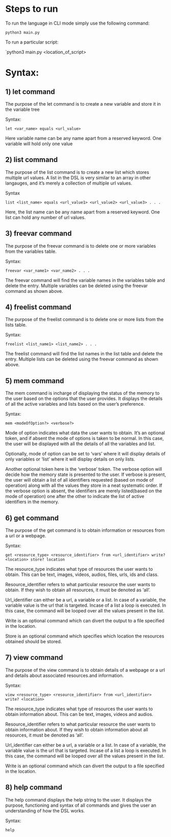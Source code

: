 # Steps to run
To run the language in CLI mode simply use the following command:

`python3 main.py`

To run a particular script:

`python3 main.py <location_of_script>

# Syntax:
## 1) let command

The purpose of the let command is to create a new variable and store it in the variable tree

Syntax: 

`let <var_name> equals <url_value>`

Here variable name can be any name apart from a reserved keyword. One variable will hold only one value


## 2) list command

The purpose of the list command is to create a new list which stores multiple url values. A list in the DSL is very similar to an array in other langauges, and it’s merely a collection of multiple url values.

Syntax

`list <list_name> equals <url_value1> <url_value2> <url_value3> . . .`

Here, the list name can be any name apart from a reserved keyword. One list can hold any number of url values.


## 3) freevar command

The purpose of the freevar command is to delete one or more variables from the variables table.

Syntax:

`freevar <var_name1> <var_name2> . . .`

The freevar command will find the variable names in the variables table and delete the entry. Multiple variables can be deleted using the freevar command as shown above.


## 4) freelist command

The purpose of the freelist command is to delete one or more lists from the lists table.

Syntax:

`freelist <list_name1> <list_name2> . . .`

The freelist command will find the list names in the list table and delete the entry. Multiple lists can be deleted using the freevar command as shown above.


## 5) mem command

The mem command is incharge of displaying the status of the memory to the user based on the options that the user provides. It displays the details of all the active variables and lists based on the user’s preference.

Syntax:


`mem <modeOfOption?> <verbose?>`

Mode of option indicates what data the user wants to obtain. It’s an optional token, and if absent the mode of options is taken to be normal. In this case, the user will be displayed with all the details of all the variables and list.

Optionally, mode of option can be set to ‘vars’ where it will display details of only variables or ‘list’ where it will display details on only lists.

Another optional token here is the ‘verbose’ token. The verbose option will decide how the memory state is presented to the user. If verbose is present, the user will obtain a list of all identifiers requested (based on mode of operation) along with all the values they store in a neat systematic order. If the verbose option is absent, the identifiers are merely listed(based on the mode of operation) one after the other to indicate the list of active identifiers in the memory.


## 6) get command

The purpose of the get command is to obtain information or resources from a url or a webpage.

Syntax:

`get <resource_type> <resource_identifier> from <url_identifier> write? <location> store? location`

The resource_type indicates what type of resources the user wants to obtain. This can be text, images, videos, audios, files, urls, ids and class.

Resource_identifier refers to what particular resource the user wants to obtain. If they wish to obtain all resources, it must be denoted as ‘all’.

Url_identifier can either be a url, a variable or a list. In case of a variable, the variable value is the url that is targeted. Incase of a list a loop is executed. In this case, the command will be looped over all the values present in the list.

Write is an optional command which can divert the output to a file specified in the location.

Store is an optional command which specifies which location the resources obtained should be stored.



## 7) view command

The purpose of the view command is to obtain details of a webpage or a url and details about associated resources.and information.

Syntax:

`view <resource_type> <resource_identifier> from <url_identifier> write? <location>`

The resource_type indicates what type of resources the user wants to obtain information about. This can be text, images, videos and audios.

Resource_identifier refers to what particular resource the user wants to obtain information about. If they wish to obtain information about all resources, it must be denoted as ‘all’.

Url_identifier can either be a url, a variable or a list. In case of a variable, the variable value is the url that is targeted. Incase of a list a loop is executed. In this case, the command will be looped over all the values present in the list.

Write is an optional command which can divert the output to a file specified in the location.


## 8) help command

The help command displays the help string to the user. It displays the purpose, functioning and syntax of all commands and gives the user an understanding of how the DSL works.

Syntax:

`help`
